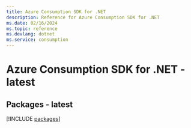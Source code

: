 ```yaml
---
title: Azure Consumption SDK for .NET
description: Reference for Azure Consumption SDK for .NET
ms.date: 02/16/2024
ms.topic: reference
ms.devlang: dotnet
ms.service: consumption
---
```

# Azure Consumption SDK for .NET - latest
## Packages - latest
[!INCLUDE [packages](consumption-index.md)]